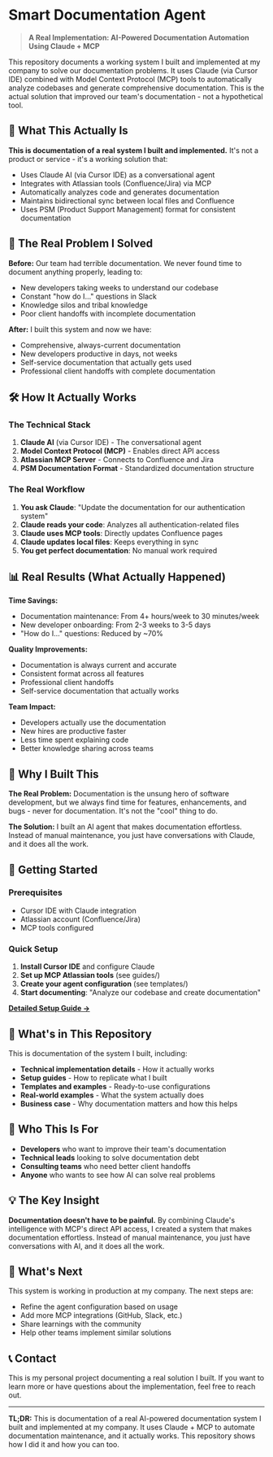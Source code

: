 # Smart Documentation Agent

> **A Real Implementation: AI-Powered Documentation Automation Using Claude + MCP**

This repository documents a working system I built and implemented at my company to solve our documentation problems. It uses Claude (via Cursor IDE) combined with Model Context Protocol (MCP) tools to automatically analyze codebases and generate comprehensive documentation. This is the actual solution that improved our team's documentation - not a hypothetical tool.

## 🎯 What This Actually Is

**This is documentation of a real system I built and implemented.** It's not a product or service - it's a working solution that:

- Uses Claude AI (via Cursor IDE) as a conversational agent
- Integrates with Atlassian tools (Confluence/Jira) via MCP
- Automatically analyzes code and generates documentation
- Maintains bidirectional sync between local files and Confluence
- Uses PSM (Product Support Management) format for consistent documentation

## 🚀 The Real Problem I Solved

**Before:** Our team had terrible documentation. We never found time to document anything properly, leading to:

- New developers taking weeks to understand our codebase
- Constant "how do I..." questions in Slack
- Knowledge silos and tribal knowledge
- Poor client handoffs with incomplete documentation

**After:** I built this system and now we have:

- Comprehensive, always-current documentation
- New developers productive in days, not weeks
- Self-service documentation that actually gets used
- Professional client handoffs with complete documentation

## 🛠️ How It Actually Works

### The Technical Stack

1. **Claude AI** (via Cursor IDE) - The conversational agent
2. **Model Context Protocol (MCP)** - Enables direct API access
3. **Atlassian MCP Server** - Connects to Confluence and Jira
4. **PSM Documentation Format** - Standardized documentation structure

### The Real Workflow

1. **You ask Claude**: "Update the documentation for our authentication system"
2. **Claude reads your code**: Analyzes all authentication-related files
3. **Claude uses MCP tools**: Directly updates Confluence pages
4. **Claude updates local files**: Keeps everything in sync
5. **You get perfect documentation**: No manual work required

## 📊 Real Results (What Actually Happened)

**Time Savings:**

- Documentation maintenance: From 4+ hours/week to 30 minutes/week
- New developer onboarding: From 2-3 weeks to 3-5 days
- "How do I..." questions: Reduced by ~70%

**Quality Improvements:**

- Documentation is always current and accurate
- Consistent format across all features
- Professional client handoffs
- Self-service documentation that actually works

**Team Impact:**

- Developers actually use the documentation
- New hires are productive faster
- Less time spent explaining code
- Better knowledge sharing across teams

## 🎯 Why I Built This

**The Real Problem:** Documentation is the unsung hero of software development, but we always find time for features, enhancements, and bugs - never for documentation. It's not the "cool" thing to do.

**The Solution:** I built an AI agent that makes documentation effortless. Instead of manual maintenance, you just have conversations with Claude, and it does all the work.

## 🚀 Getting Started

### Prerequisites

- Cursor IDE with Claude integration
- Atlassian account (Confluence/Jira)
- MCP tools configured

### Quick Setup

1. **Install Cursor IDE** and configure Claude
2. **Set up MCP Atlassian tools** (see guides/)
3. **Create your agent configuration** (see templates/)
4. **Start documenting**: "Analyze our codebase and create documentation"

[**Detailed Setup Guide →**](docs/getting-started.md)

## 📁 What's in This Repository

This is documentation of the system I built, including:

- **Technical implementation details** - How it actually works
- **Setup guides** - How to replicate what I built
- **Templates and examples** - Ready-to-use configurations
- **Real-world examples** - What the system actually does
- **Business case** - Why documentation matters and how this helps

## 🎯 Who This Is For

- **Developers** who want to improve their team's documentation
- **Technical leads** looking to solve documentation debt
- **Consulting teams** who need better client handoffs
- **Anyone** who wants to see how AI can solve real problems

## 💡 The Key Insight

**Documentation doesn't have to be painful.** By combining Claude's intelligence with MCP's direct API access, I created a system that makes documentation effortless. Instead of manual maintenance, you just have conversations with AI, and it does all the work.

## 🚀 What's Next

This system is working in production at my company. The next steps are:

- Refine the agent configuration based on usage
- Add more MCP integrations (GitHub, Slack, etc.)
- Share learnings with the community
- Help other teams implement similar solutions

## 📞 Contact

This is my personal project documenting a real solution I built. If you want to learn more or have questions about the implementation, feel free to reach out.

---

**TL;DR:** This is documentation of a real AI-powered documentation system I built and implemented at my company. It uses Claude + MCP to automate documentation maintenance, and it actually works. This repository shows how I did it and how you can too.
